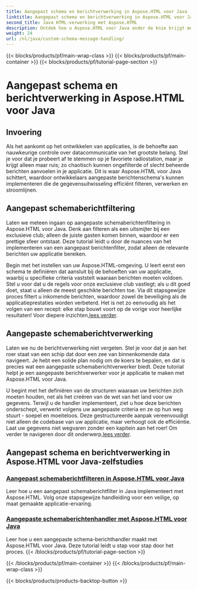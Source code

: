 ```yaml
---
title: Aangepast schema en berichtverwerking in Aspose.HTML voor Java
linktitle: Aangepast schema en berichtverwerking in Aspose.HTML voor Java
second_title: Java HTML-verwerking met Aspose.HTML
description: Ontdek hoe u Aspose.HTML voor Java onder de knie krijgt met tutorials over aangepaste schemaberichtenfiltering en -verwerking. Begin met het bouwen van op maat gemaakte applicaties.
weight: 24
url: /nl/java/custom-schema-message-handling/
---
```


{{< blocks/products/pf/main-wrap-class >}}
{{< blocks/products/pf/main-container >}}
{{< blocks/products/pf/tutorial-page-section >}}

# Aangepast schema en berichtverwerking in Aspose.HTML voor Java

## Invoering

Als het aankomt op het ontwikkelen van applicaties, is de behoefte aan nauwkeurige controle over datacommunicatie van het grootste belang. Stel je voor dat je probeert af te stemmen op je favoriete radiostation, maar je krijgt alleen maar ruis; zo chaotisch kunnen ongefilterde of slecht beheerde berichten aanvoelen in je applicatie. Dit is waar Aspose.HTML voor Java schittert, waardoor ontwikkelaars aangepaste berichtenschema's kunnen implementeren die de gegevensuitwisseling efficiënt filteren, verwerken en stroomlijnen.

## Aangepast schemaberichtfiltering

Laten we meteen ingaan op aangepaste schemaberichtenfiltering in Aspose.HTML voor Java. Denk aan filteren als een uitsmijter bij een exclusieve club; alleen de juiste gasten komen binnen, waardoor er een prettige sfeer ontstaat. Deze tutorial leidt u door de nuances van het implementeren van een aangepast berichtenfilter, zodat alleen de relevante berichten uw applicatie bereiken.

 Begin met het instellen van uw Aspose.HTML-omgeving. U leert eerst een schema te definiëren dat aansluit bij de behoeften van uw applicatie, waarbij u specifieke criteria vaststelt waaraan berichten moeten voldoen. Stel u voor dat u de regels voor onze exclusieve club vastlegt; als u dit goed doet, staat u alleen de meest geschikte berichten toe. Via dit stapsgewijze proces filtert u inkomende berichten, waardoor zowel de beveiliging als de applicatieprestaties worden verbeterd. Het is net zo eenvoudig als het volgen van een recept: elke stap bouwt voort op de vorige voor heerlijke resultaten! Voor diepere inzichten,[lees verder](./custom-schema-message-filter/).

## Aangepaste schemaberichtverwerking

Laten we nu de berichtverwerking niet vergeten. Stel je voor dat je aan het roer staat van een schip dat door een zee van binnenkomende data navigeert. Je hebt een solide plan nodig om de koers te bepalen, en dat is precies wat een aangepaste schemaberichtverwerker biedt. Deze tutorial helpt je een aangepaste berichtverwerker voor je applicatie te maken met Aspose.HTML voor Java.

 U begint met het definiëren van de structuren waaraan uw berichten zich moeten houden, net als het creëren van de wet van het land voor uw gegevens. Terwijl u de handler implementeert, ziet u hoe deze berichten onderschept, verwerkt volgens uw aangepaste criteria en ze op hun weg stuurt - soepel en moeiteloos. Deze gestructureerde aanpak vereenvoudigt niet alleen de codebase van uw applicatie, maar verhoogt ook de efficiëntie. Laat uw gegevens niet wegvaren zonder een kapitein aan het roer! Om verder te navigeren door dit onderwerp,[lees verder](./custom-schema-message-handler/).

## Aangepast schema en berichtverwerking in Aspose.HTML voor Java-zelfstudies
### [Aangepast schemaberichtfilteren in Aspose.HTML voor Java](./custom-schema-message-filter/)
Leer hoe u een aangepast schemaberichtfilter in Java implementeert met Aspose.HTML. Volg onze stapsgewijze handleiding voor een veilige, op maat gemaakte applicatie-ervaring.
### [Aangepaste schemaberichtenhandler met Aspose.HTML voor Java](./custom-schema-message-handler/)
Leer hoe u een aangepaste schema-berichthandler maakt met Aspose.HTML voor Java. Deze tutorial leidt u stap voor stap door het proces.
{{< /blocks/products/pf/tutorial-page-section >}}

{{< /blocks/products/pf/main-container >}}
{{< /blocks/products/pf/main-wrap-class >}}

{{< blocks/products/products-backtop-button >}}
